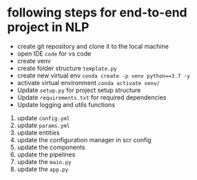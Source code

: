 
# following steps for end-to-end project in NLP

 - create git repository and clone it to the local machine
 - open IDE `code` for vs code
 - create venv
 - create folder structure `template.py`
 - create new virtual env `conda create -p venv python==3.7 -y`
 - activate virtual environment `conda activate venv/`
 - Update `setup.py` for project setup structure
 - Update `requirements.txt` for required dependencies
 - Update logging and utils functions
 
 1. update `config.yml`
 2. update `params.yml`
 3. update entities
 4. update the configuration manager in scr config
 5. update the components
 6. update the pipelines
 7. update the `main.py`
 8. update the `app.py`
 
